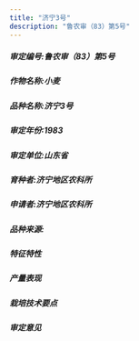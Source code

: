 ```yaml
---
title: "济宁3号"
description: "鲁农审（83）第5号"
---
```

##### 审定编号:鲁农审（83）第5号

##### 作物名称:小麦

##### 品种名称:济宁3号

##### 审定年份:1983

##### 审定单位:山东省

##### 育种者:济宁地区农科所

##### 申请者:济宁地区农科所

##### 品种来源:

##### 特征特性


##### 产量表现


##### 栽培技术要点


##### 审定意见

